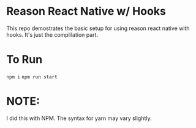 # Reason React Native w/ Hooks

This repo demostrates the basic setup for using reason react native with hooks. It's just the complilation part.

# To Run

`npm i`
`npm run start`

# NOTE:

I did this with NPM. The syntax for yarn may vary slightly.
